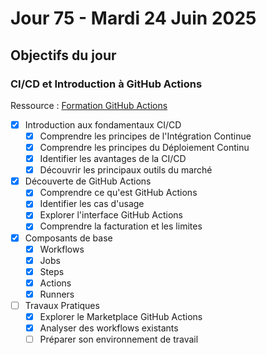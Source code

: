 # Jour 75 - Mardi 24 Juin 2025

## Objectifs du jour

### CI/CD et Introduction à GitHub Actions

Ressource : [Formation GitHub Actions](https://github.com/HachemiH/formation-github-actions)

- [X] Introduction aux fondamentaux CI/CD
  - [X] Comprendre les principes de l'Intégration Continue
  - [X] Comprendre les principes du Déploiement Continu
  - [X] Identifier les avantages de la CI/CD
  - [X] Découvrir les principaux outils du marché

- [X] Découverte de GitHub Actions
  - [X] Comprendre ce qu'est GitHub Actions
  - [X] Identifier les cas d'usage
  - [X] Explorer l'interface GitHub Actions
  - [X] Comprendre la facturation et les limites

- [X] Composants de base
  - [X] Workflows
  - [X] Jobs
  - [X] Steps
  - [X] Actions
  - [X] Runners

- [ ] Travaux Pratiques
  - [X] Explorer le Marketplace GitHub Actions
  - [X] Analyser des workflows existants
  - [ ] Préparer son environnement de travail 
